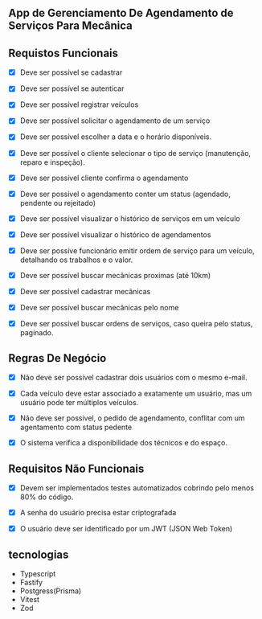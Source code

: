
## App de Gerenciamento De Agendamento de Serviços Para Mecânica


## Requistos Funcionais 
- [x] Deve ser possível se cadastrar
- [x] Deve ser possível se autenticar
- [x] Deve ser possível registrar veículos 
- [x] Deve ser possível solicitar o agendamento de um serviço 
- [x] Deve ser possível escolher a data e o horário disponíveis.
- [X] Deve ser possível o cliente selecionar o tipo de serviço (manutenção, reparo e inspeção).
- [x] Deve ser possível cliente confirma o agendamento
- [x] Deve ser possível o agendamento conter um status (agendado, pendente ou rejeitado)
- [x] Deve ser possível visualizar o histórico de serviços em um veículo
- [x] Deve ser possível visualizar o histórico de agendamentos
- [x] Deve ser possíve funcionário emitir ordem de serviço para um veículo, detalhando os trabalhos e o valor.
- [x] Deve ser possível buscar mecânicas proximas (até 10km)
- [x] Deve ser possível cadastrar mecânicas
- [x] Deve ser possível buscar mecânicas pelo nome
- [x] Deve ser possivel buscar ordens de serviços, caso queira pelo status, paginado.


## Regras De Negócio
- [x] Não deve ser possível cadastrar dois usuários com o mesmo e-mail.
- [x] Cada veículo deve estar associado a exatamente um usuário, mas um usuário pode ter múltiplos veículos.
- [x] Não deve ser possivel, o pedido de agendamento, conflitar com um agentamento com status pedente
- [x] O sistema verifica a disponibilidade dos técnicos e do espaço.

    
## Requisitos Não Funcionais
- [x] Devem ser implementados testes automatizados cobrindo pelo menos 80% do código.
- [x] A senha do usuário precisa estar criptografada
- [x] O usuário deve ser identificado por um JWT (JSON Web Token)


## tecnologias

- Typescript
- Fastify
- Postgress(Prisma)
- Vitest
- Zod


